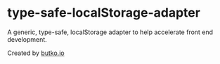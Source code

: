 # type-safe-localStorage-adapter

A generic, type-safe, localStorage adapter to help accelerate front end development. 

Created by [butko.io](https://butko.io)
